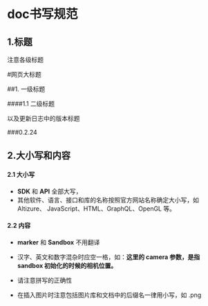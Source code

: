# doc书写规范

## 1.标题

注意各级标题

#网页大标题

##1. 一级标题

####1.1 二级标题

以及更新日志中的版本标题

###0.2.24

## 2.大小写和内容
#### 2.1 大小写

* **SDK** 和 **API** 全部大写，
* 其他软件、语言、接口和库的名称按照官方网站名称确定大小写，如 Altizure、 JavaScript、HTML、GraphQL、OpenGL 等。

#### 2.2 内容

* **marker** 和 **Sandbox** 不用翻译

* 汉字、英文和数字混杂时应空一格，如：**这里的 camera 参数，是指 sandbox 初始化的时候的相机位置。**
* 请注意拼写的正确性
* 在插入图片时注意包括图片库和文档中的后缀名一律用小写，如 .png